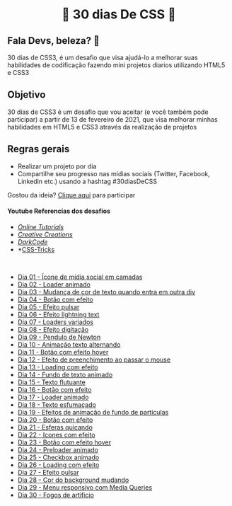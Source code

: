 <h1 align = "center"> 🚀 30 dias De CSS 🚀 </h1>

 <h2>Fala Devs, beleza? 🖖</h2>

 30 dias de CSS3, é um desafio que visa ajudá-lo a melhorar suas habilidades de codificação fazendo mini projetos diarios utilizando HTML5 e CSS3 

 ## Objetivo

30 dias de CSS3 é um desafio que vou aceitar (e você também pode participar) a partir de 13 de fevereiro de 2021, que visa melhorar minhas habilidades em HTML5 e CSS3 através da realização de projetos 

## Regras gerais

* Realizar um projeto por dia
* Compartilhe seu progresso nas mídias sociais (Twitter, Facebook, Linkedin etc.) usando a hashtag #30diasDeCSS

Gostou da ideia? 
[Clique aqui](https://github.com/MilenaCarecho/30diasDeCSS/issues/1) para participar 

#### Youtube Referencias dos desafios
* *[Online Tutorials](https://www.youtube.com/channel/UCbwXnUipZsLfUckBPsC7Jog)*
* *[Creative Creations](https://www.youtube.com/channel/UCOKmVksbzoKJKmtu7rlEM1A)*
* *[DarkCode](https://www.youtube.com/channel/UCD3KVjbb7aq2OiOffuungzw)*
* *[CSS-Tricks](https://css-tricks.com/)
<br>

* [Dia 01 - Ícone de mídia social em camadas](https://github.com/leokattah/30_dias_De_CSS/blob/main/assets/dia1.gif)
* [Dia 02 - Loader animado](https://github.com/leokattah/30_dias_De_CSS/blob/main/assets/dia2.gif)
* [Dia 03 - Mudança de cor de texto quando entra em outra div](https://github.com/leokattah/30_dias_De_CSS/blob/main/assets/dia3.gif)
* [Dia 04 - Botão com efeito](https://github.com/leokattah/30_dias_De_CSS/blob/main/assets/dia4.gif)
* [Dia 05 - Efeito pulsar](https://github.com/leokattah/30_dias_De_CSS/blob/main/assets/dia5.gif)
* [Dia 06 - Efeito lightning text](https://github.com/leokattah/30_dias_De_CSS/blob/main/assets/dia6.gif)
* [Dia 07 - Loaders variados](https://github.com/leokattah/30_dias_De_CSS/blob/main/assets/dia7.gif) 
* [Dia 08 - Efeito digitação](https://github.com/leokattah/30_dias_De_CSS/blob/main/assets/dia8.gif)
* [Dia 09 - Pendulo de Newton](https://github.com/leokattah/30_dias_De_CSS/blob/main/assets/dia9.gif)
* [Dia 10 - Animação texto alternando](https://github.com/leokattah/30_dias_De_CSS/blob/main/assets/dia10.gif)
* [Dia 11 - Botão com efeito hover](https://github.com/leokattah/30_dias_De_CSS/blob/main/assets/dia11.gif)
* [Dia 12 - Efeito de preenchimento ao passar o mouse](https://github.com/leokattah/30_dias_De_CSS/blob/main/assets/dia12.gif)
* [Dia 13 - Loading com efeito](https://github.com/leokattah/30_dias_De_CSS/blob/main/assets/dia13.gif)
* [Dia 14 - Fundo de texto animado](https://github.com/leokattah/30_dias_De_CSS/blob/main/assets/dia14.gif)
* [Dia 15 - Texto flutuante](https://github.com/leokattah/30_dias_De_CSS/blob/main/assets/dia15.gif)
* [Dia 16 - Botão com efeito](https://github.com/leokattah/30_dias_De_CSS/blob/main/assets/dia16.gif)
* [Dia 17 - Loader animado](https://github.com/leokattah/30_dias_De_CSS/blob/main/assets/dia17.gif)
* [Dia 18 - Texto esfumaçado](https://github.com/leokattah/30_dias_De_CSS/blob/main/assets/dia18.gif)
* [Dia 19 - Efeitos de animação de fundo de partículas](https://github.com/leokattah/30_dias_De_CSS/blob/main/assets/dia19.gif)
* [Dia 20 - Botão com efeito](https://github.com/leokattah/30_dias_De_CSS/blob/main/assets/dia20.gif)
* [Dia 21 - Esferas quicando](https://github.com/leokattah/30_dias_De_CSS/blob/main/assets/dia21.gif)
* [Dia 22 - Icones com efeito](https://github.com/leokattah/30_dias_De_CSS/blob/main/assets/dia22.gif)
* [Dia 23 - Botão com efeito hover](https://github.com/leokattah/30_dias_De_CSS/blob/main/assets/dia23.gif)
* [Dia 24 - Preloader animado](https://github.com/leokattah/30_dias_De_CSS/blob/main/assets/dia24.gif)
* [Dia 25 - Checkbox animado](https://github.com/leokattah/30_dias_De_CSS/blob/main/assets/dia25.gif)
* [Dia 26 - Loading com efeito](https://github.com/leokattah/30_dias_De_CSS/blob/main/assets/dia26.gif)
* [Dia 27 - Efeito pulsar](https://github.com/leokattah/30_dias_De_CSS/blob/main/assets/dia27.gif)
* [Dia 28 - Cor do background mudando](https://github.com/leokattah/30_dias_De_CSS/blob/main/assets/dia28.gif)
* [Dia 29 - Menu responsivo com Media Queries](https://github.com/leokattah/30_dias_De_CSS/blob/main/assets/dia29.gif)
* [Dia 30 - Fogos de artificio](https://github.com/leokattah/30_dias_De_CSS/blob/main/assets/dia30.gif)

